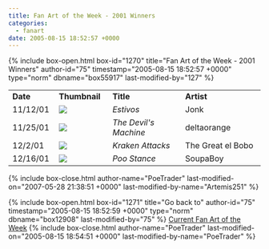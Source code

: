 ```yaml
---
title: Fan Art of the Week - 2001 Winners
categories:
  - fanart
date: 2005-08-15 18:52:57 +0000
---
```

{% include box-open.html box-id="1270" title="Fan Art of the Week - 2001 Winners" author-id="75" timestamp="2005-08-15 18:52:57 +0000" type="norm" dbname="box55917" last-modified-by="127" %}
<table border="0">

<tr>
<td width="80"><b>Date</b></td>
<td width="100"><b>Thumbnail</b></td>
<td width="200"><b>Title</b></td>
<td width="200"><b>Artist</b></td>
</tr>

<tr>
<td width="80">11/12/01</td>
<td width="100"><a href="http://starmen.net/vote/vote.php?id=9709"><img src="http://starmen.net/files/0000/25ed/Jonk%2520-%2520Estivos.jpg.thumb.gif" border="0"/></a></td>
<td width="200"><i>Estivos</i></td>
<td width="200">Jonk</td>
</tr>

<tr>
<td width="80">11/25/01</td>
<td width="100"><a href="http://starmen.net/vote/vote.php?id=9844"><img src="http://starmen.net/files/0000/2674/Giygas2.jpg.thumb.gif" border="0"/></a></td>
<td width="200"><i>The Devil's Machine</i></td>
<td width="200">deltaorange</td>
</tr>

<tr>
<td width="80">12/2/01</td>
<td width="100"><a href="http://starmen.net/vote/vote.php?id=9513"><img src="http://starmen.net/files/0000/2529/kraken_attacks.jpg.thumb.gif" border="0"/></a></td>
<td width="200"><i>Kraken Attacks</i></td>
<td width="200">The Great el Bobo</td>
</tr>

<tr>
<td width="80">12/16/01</td>
<td width="100"><a href="http://starmen.net/vote/vote.php?id=2971"><img src="http://starmen.net/files/0000/0b9b/poostance.jpg.thumb.gif" border="0"/></a></td>
<td width="200"><i>Poo Stance</i></td>
<td width="200">SoupaBoy</td>
</tr>

</table>
{% include box-close.html author-name="PoeTrader" last-modified-on="2007-05-28 21:38:51 +0000" last-modified-by-name="Artemis251" %}

{% include box-open.html box-id="1271" title="Go back to" author-id="75" timestamp="2005-08-15 18:52:59 +0000" type="norm" dbname="box12908" last-modified-by="75" %}
<a href="http://starmen.net/fanart/fotw/">Current Fan Art of the Week</a>
{% include box-close.html author-name="PoeTrader" last-modified-on="2005-08-15 18:54:51 +0000" last-modified-by-name="PoeTrader" %}
